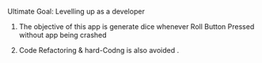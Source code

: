 Ultimate Goal: Levelling up as a developer

1. The objective of this app is generate dice whenever Roll Button Pressed  without app being crashed 

2. Code Refactoring & hard-Codng is also avoided
.
